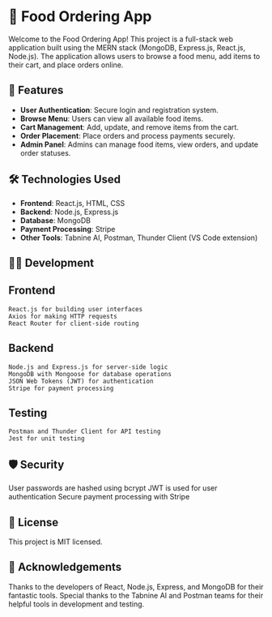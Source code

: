 # 🍔 Food Ordering App

Welcome to the Food Ordering App! This project is a full-stack web application built using the MERN stack (MongoDB, Express.js, React.js, Node.js). The application allows users to browse a food menu, add items to their cart, and place orders online.


## 🚀 Features

- **User Authentication**: Secure login and registration system.
- **Browse Menu**: Users can view all available food items.
- **Cart Management**: Add, update, and remove items from the cart.
- **Order Placement**: Place orders and process payments securely.
- **Admin Panel**: Admins can manage food items, view orders, and update order statuses.

## 🛠️ Technologies Used

- **Frontend**: React.js, HTML, CSS
- **Backend**: Node.js, Express.js
- **Database**: MongoDB
- **Payment Processing**: Stripe
- **Other Tools**: Tabnine AI, Postman, Thunder Client (VS Code extension)

## 👨‍💻 Development

  ## Frontend
    React.js for building user interfaces
    Axios for making HTTP requests
    React Router for client-side routing
  ## Backend
    Node.js and Express.js for server-side logic
    MongoDB with Mongoose for database operations
    JSON Web Tokens (JWT) for authentication
    Stripe for payment processing
  ## Testing
    Postman and Thunder Client for API testing
    Jest for unit testing

## 🛡️ Security
  User passwords are hashed using bcrypt
  JWT is used for user authentication
  Secure payment processing with Stripe

## 📄 License
This project is MIT licensed.

## 🙏 Acknowledgements
Thanks to the developers of React, Node.js, Express, and MongoDB for their fantastic tools.
Special thanks to the Tabnine AI and Postman teams for their helpful tools in development and testing.

